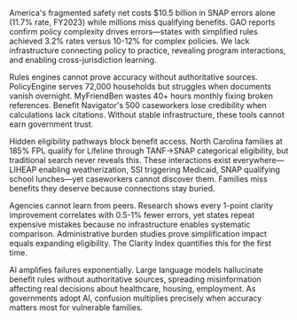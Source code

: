 America's fragmented safety net costs $10.5 billion in SNAP errors alone (11.7% rate, FY2023) while millions miss qualifying benefits. GAO reports confirm policy complexity drives errors—states with simplified rules achieved 3.2% rates versus 10-12% for complex policies. We lack infrastructure connecting policy to practice, revealing program interactions, and enabling cross-jurisdiction learning.

Rules engines cannot prove accuracy without authoritative sources. PolicyEngine serves 72,000 households but struggles when documents vanish overnight. MyFriendBen wastes 40+ hours monthly fixing broken references. Benefit Navigator's 500 caseworkers lose credibility when calculations lack citations. Without stable infrastructure, these tools cannot earn government trust.

Hidden eligibility pathways block benefit access. North Carolina families at 185% FPL qualify for Lifeline through TANF→SNAP categorical eligibility, but traditional search never reveals this. These interactions exist everywhere—LIHEAP enabling weatherization, SSI triggering Medicaid, SNAP qualifying school lunches—yet caseworkers cannot discover them. Families miss benefits they deserve because connections stay buried.

Agencies cannot learn from peers. Research shows every 1-point clarity improvement correlates with 0.5-1% fewer errors, yet states repeat expensive mistakes because no infrastructure enables systematic comparison. Administrative burden studies prove simplification impact equals expanding eligibility. The Clarity Index quantifies this for the first time.

AI amplifies failures exponentially. Large language models hallucinate benefit rules without authoritative sources, spreading misinformation affecting real decisions about healthcare, housing, employment. As governments adopt AI, confusion multiplies precisely when accuracy matters most for vulnerable families.